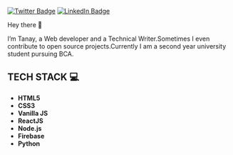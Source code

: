 [![Twitter Badge](https://img.shields.io/badge/Twitter-Profile-informational?style=flat&logo=twitter&logoColor=white&color=1CA2F1)](https://twitter.com/tanaydwivedi651)
[![LinkedIn Badge](https://img.shields.io/badge/LinkedIn-Profile-informational?style=flat&logo=linkedin&logoColor=white&color=0D76A8)](https://www.linkedin.com/in/tanay-dwivedi-552859184/)


Hey there 👋

I’m Tanay, a Web developer and a Technical Writer.Sometimes I even contribute to open source projects.Currently I am a second year university student pursuing BCA.


## TECH STACK 💻

- **HTML5**
- **CSS3**
- **Vanilla JS**
- **ReactJS**
- **Node.js**
- **Firebase**
- **Python**











